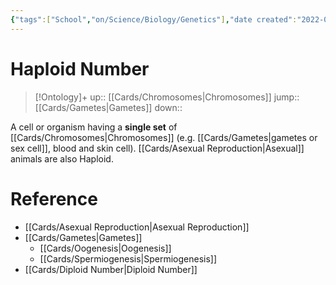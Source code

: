 ```yaml
---
{"tags":["School","on/Science/Biology/Genetics"],"date created":"2022-03-07 Mon","edited":"2023-04-06 Thu","dg-publish":true,"permalink":"/cards/haploid-number/","dgPassFrontmatter":true}
---
```


# Haploid Number

> [!Ontology]+
> up:: [[Cards/Chromosomes\|Chromosomes]]
> jump:: [[Cards/Gametes\|Gametes]]
> down:: 

A cell or organism having a **single set** of [[Cards/Chromosomes\|Chromosomes]] (e.g. [[Cards/Gametes\|gametes or sex cell]], blood and skin cell). [[Cards/Asexual Reproduction\|Asexual]] animals are also Haploid.

# Reference

- [[Cards/Asexual Reproduction\|Asexual Reproduction]]
- [[Cards/Gametes\|Gametes]]
	-  [[Cards/Oogenesis\|Oogenesis]]
    - [[Cards/Spermiogenesis\|Spermiogenesis]]
- [[Cards/Diploid Number\|Diploid Number]]
